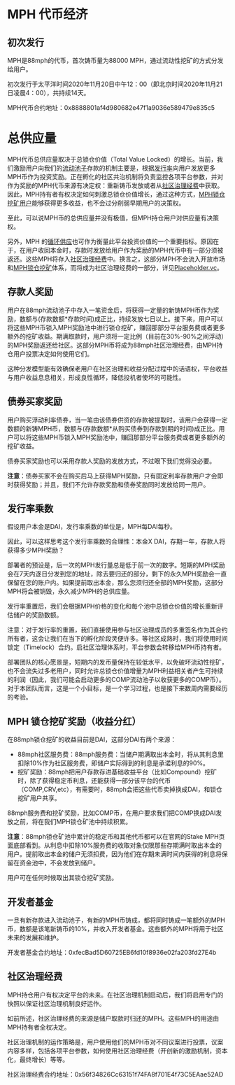 # MPH 代币经济

## 初次发行

MPH是88mph的代币，首次铸币量为88000 MPH，通过流动性挖矿的方式分发给用户。

初次发行于太平洋时间2020年11月20日中午12：00（即北京时间2020年11月21日凌晨4：00），共持续14天。

MPH代币合约地址：0x8888801af4d980682e47f1a9036e589479e835c5

# 总供应量

MPH代币总供应量取决于总锁仓价值（Total Value Locked）的增长。当前，我们激励用户向我们的[流动池子](https://88mph.app/deposits)存款的机制主要是，根据[发行率](https://88mph.app/docs/mph/#issuance-rate-multiplier)向用户发放更多MPH币作为投资奖励。正在孵化的社区共治机制将负责监控各项平台参数，并对作为奖励的MPH代币来源有决定权：重新铸币发放或者从[社区治理经费](https://88mph.app/docs/mph/#governance-treasury)中获取。因此，MPH持有者有权决定如何刺激总锁仓价值增长，通过这种方式，[MPH锁仓挖矿用户](https://88mph.app/docs/mph/#mph-staking-rewards-revenues-sharing)能够获得更多收益，也不会过分削弱早期用户的决策权。

至此，可以说MPH币的总供应量并没有极值，但MPH持仓用户对供应量有决策权。

另外，MPH 的[循环供应](https://academy.binance.com/en/glossary/circulating-supply)也可作为衡量此平台投资价值的一个重要指标。原因在于，在用户收回本金时，存款时发放给用户作为奖励的MPH代币中有一部分须被返还。这些MPH将存入[社区治理经费](https://88mph.app/docs/mph/#governance-treasury)中。换言之，这部分MPH不会流入开放市场和[MPH锁仓挖矿](https://88mph.app/docs/mph/#mph-staking-rewards-revenues-sharing)体系，而将成为社区治理经费的一部分，详见[Placeholder.vc](https://www.placeholder.vc/blog/2020/9/17/stop-burning-tokens-buyback-and-make-instead)。

## 存款人奖励

用户在88mph流动池子中存入一笔资金后，将获得一定量的新铸MPH币作为奖励，数额与\(存款数额\*存款时间\)成正比，持续发放七日以上。接下来，用户可以将这些MPH币锁入MPH奖励池中进行锁仓挖矿，赚回那部分平台服务费或者更多额外的挖矿收益。期满取款时，用户须将一定比例（目前在30%-90%之间浮动）的MPH奖励返还给社区。这部分MPH币将成为88mph社区治理经费，由MPH持仓用户投票决定如何使用它们。

这种分发模型能有效确保老用户在社区治理和收益分配过程中的话语权，平台收益与用户收益息息相关，形成良性循环，降低投机者使坏的可能性。

## 债券买家奖励

用户购买浮动利率债券，当一笔由该债券供资的存款被提取时，该用户会获得一定数额的新铸MPH币，数额与\(存款数额\*从购买债券到存款到期的时间\)成正比。用户可以将这些MPH币锁入MPH奖励池中，赚回那部分平台服务费或者更多额外的挖矿收益。

债券买家奖励也可以采用存款人奖励的发放方式，不过眼下我们觉得没必要。

**注意**：债券买家不会在购买后马上获得MPH奖励，只有固定利率存款用户才会即时获得奖励；并且，我们不允许存款奖励和债券奖励同时发放给同一用户。

## 发行率乘数

假设用户本金是DAI，发行率乘数的单位是，MPH每DAI每秒。

因此，可以这样思考这个发行率乘数的合理性：本金X DAI，存期一年，存款人将获得多少MPH奖励？

部署者的预设是，后一次的MPH发行量总是低于前一次的数字。短期的MPH奖励会在7天内逐日分发到您的地址，除去要归还的部分，剩下的永久MPH奖励会一直保留在您的账户内。如果提前取出本金，那么您须归还全部的MPH奖励，这部分MPH将会被销毁，永久减少MPH的总供应量。

发行率重置后，我们会根据MPH价格的变化和每个池中总锁仓价值的增长重新评估储户的奖励数额。

注意：对于发行率的重置，我们直接使用参与社区治理成员的多重签名作为其合约所有者，这会让我们在当下的孵化阶段灵便许多。等社区成熟时，我们将使用时间锁定（Timelock）合约。启社区治理体系时，平台参数会转移给MPH币持有者。

部署团队的核心愿景是，短期内的发币量保持在较低水平，以免破坏流动性挖矿，也不会流失过多老用户，同时允许总锁仓价值增量为MPH利益相关者产生可持续的利润（因此，我们可能会启动更多的COMP流动池子以收获更多的COMP币）。对于本团队而言，这是一个小目标，是一个学习过程，也是接下来数周内需要经历的考验。

## MPH 锁仓挖矿奖励（收益分红）

在88mph锁仓挖矿的收益目前是DAI，这部分DAI有两个来源：

* 88mph社区服务费：88mph服务费：当储户期满取出本金时，将从其利息里扣除10%作为社区服务费，即储户实际得到的利息是承诺利息的90%。
* 挖矿奖励：88mph把用户存款存进基础收益平台（比如Compound）挖矿时，除了获得稳定币利息，还能获得一部分该平台的代币（COMP,CRV,etc），有需要时，88mph会把这些代币卖掉换成DAI，和锁仓挖矿用户共享。

88mph服务费和挖矿奖励，比如COMP币，在用户要求我们把COMP换成DAI发放之前，将在我们MPH锁仓矿池中持续积累。

**注意**：88mph锁仓矿池中累计的稳定币和其他代币都可以在官网的Stake MPH页面底部看到。从利息中扣除10%服务费的收取对象仅限那些存期满时取出本金的用户。提前取出本金的储户无须扣费，因为他们在存期未满时间内获得的利息将保留在资金池中，不会发放到储户。

用户可在任何时候取出其锁仓挖矿奖励。

## 开发者基金

一旦有新存款进入流动池子，有新的MPH币铸成，都将同时铸成一笔额外的MPH币，数额是该笔新铸币的10%，并收入开发者基金。这些额外的MPH将用于社区未来的发展和维护。

开发者基金合约地址：0xfecBad5D60725EB6fd10f8936e02fa203fd27E4b

## 社区治理经费

MPH持仓用户有权决定平台的未来。在社区治理机制启动后，我们将启用专门的快照以保证社区治理机制良好运作。

如前所述，社区治理经费的来源是储户取款时归还的MPH。这些MPH的用途由MPH持有者全权决定。

社区治理机制的运作策略是，用户使用他们的MPH币对不同议案进行投票，议案内容多样，包括各项平台参数，如何使用社区治理经费（开创新的激励机制，资本化，最终增长）等等。

社区治理经费合约地址：0x56f34826Cc63151f74FA8f701E4f73C5EAae52AD

